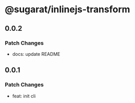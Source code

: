 # @sugarat/inlinejs-transform

## 0.0.2

### Patch Changes

- docs: update README

## 0.0.1

### Patch Changes

- feat: init cli

